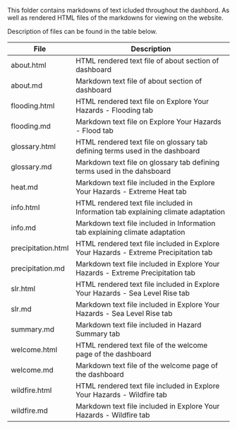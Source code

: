 This folder contains markdowns of text icluded throughout the dashbord. As well as rendered HTML files of the markdowns for viewing on the website.

Description of files can be found in the table below.

| File | Description |
|------------|-----------|
| about.html | HTML rendered text file of about section of dashboard|
| about.md | Markdown text file of  about section of dashboard |
| flooding.html | HTML rendered text file on Explore Your Hazards - Flooding tab | 
| flooding.md | Markdown text file on Explore Your Hazards - Flood tab |
| glossary.html | HTML rendered text file on glossary tab defining terms used in the dashboard|
| glossary.md | Markdown text file on glossary tab defining terms used in the dahsboard |
| heat.md | Markdown text file included in the Explore Your Hazards - Extreme Heat tab |
| info.html | HTML rendered text file included in Information tab explaining climate adaptation |
| info.md | Markdown text file included in Information tab explaining climate adaptation |
| precipitation.html| HTML rendered text file included in Explore Your Hazards - Extreme Precipitation tab |
| precipitation.md| Markdown text file included in Explore Your Hazards - Extreme Precipitation tab |
|slr.html| HTML rendered text file included in Explore Your Hazards - Sea Level Rise tab |
|slr.md| Markdown text file included in Explore Your Hazards - Sea Level Rise tab |
|summary.md| Markdown text file included in Hazard Summary tab |
|welcome.html| HTML rendered text file of the welcome page of the dashboard |
|welcome.md| Markdown text file of the welcome page of the dashboard |
|wildfire.html| HTML rendered text file included in Explore Your Hazards - Wildfire tab |
|wildfire.md| Markdown text file included in Explore Your Hazards - Wildfire tab |
